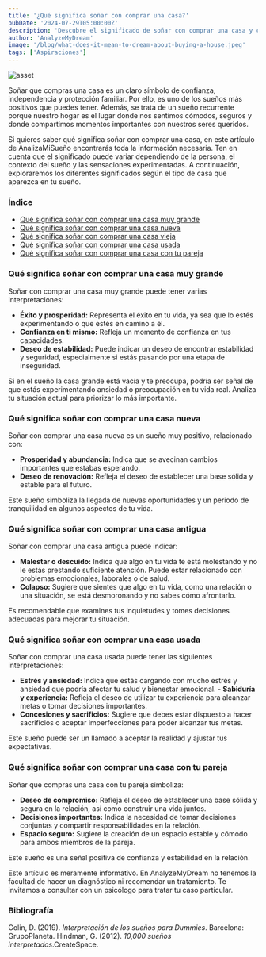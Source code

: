 ```yaml
---
title: '¿Qué significa soñar con comprar una casa?'
pubDate: '2024-07-29T05:00:00Z'
description: 'Descubre el significado de soñar con comprar una casa y cómo este sueño puede reflejar aspectos de confianza, independencia y protección familiar, según el tipo de casa y el contexto del sueño.'
author: 'AnalyzeMyDream'
image: '/blog/what-does-it-mean-to-dream-about-buying-a-house.jpeg'
tags: ['Aspiraciones']
---
```


![asset](/blog/what-does-it-mean-to-dream-about-buying-a-house.jpeg)

Soñar que compras una casa es un claro símbolo de confianza, independencia y protección familiar. Por ello, es uno de los sueños más positivos que puedes tener. Además, se trata de un sueño recurrente porque nuestro hogar es el lugar donde nos sentimos cómodos, seguros y donde compartimos momentos importantes con nuestros seres queridos.

Si quieres saber qué significa soñar con comprar una casa, en este artículo de AnalizaMiSueño encontrarás toda la información necesaria. Ten en cuenta que el significado puede variar dependiendo de la persona, el contexto del sueño y las sensaciones experimentadas. A continuación, exploraremos los diferentes significados según el tipo de casa que aparezca en tu sueño.

### Índice

- [Qué significa soñar con comprar una casa muy grande](#que-significa-soñar-con-comprar-una-casa-muy-grande)
- [Qué significa soñar con comprar una casa nueva](#que-significa-soñar-con-comprar-una-casa-nueva)
- [Qué significa soñar con comprar una casa vieja](#que-significa-soñar-con-comprar-una-casa-vieja)
- [Qué significa soñar con comprar una casa usada](#que-significa-soñar-con-comprar-una-casa-usada)
- [Qué significa soñar con comprar una casa con tu pareja](#que-significa-soñar-con-comprar-una-casa-con-tu-pareja)

### Qué significa soñar con comprar una casa muy grande

Soñar con comprar una casa muy grande puede tener varias interpretaciones:

- **Éxito y prosperidad:** Representa el éxito en tu vida, ya sea que lo estés experimentando o que estés en camino a él.
- **Confianza en ti mismo:** Refleja un momento de confianza en tus capacidades.
- **Deseo de estabilidad:** Puede indicar un deseo de encontrar estabilidad y seguridad, especialmente si estás pasando por una etapa de inseguridad.

Si en el sueño la casa grande está vacía y te preocupa, podría ser señal de que estás experimentando ansiedad o preocupación en tu vida real. Analiza tu situación actual para priorizar lo más importante.

### Qué significa soñar con comprar una casa nueva

Soñar con comprar una casa nueva es un sueño muy positivo, relacionado con:

- **Prosperidad y abundancia:** Indica que se avecinan cambios importantes que estabas esperando.
- **Deseo de renovación:** Refleja el deseo de establecer una base sólida y estable para el futuro.

Este sueño simboliza la llegada de nuevas oportunidades y un periodo de tranquilidad en algunos aspectos de tu vida.

### Qué significa soñar con comprar una casa antigua

Soñar con comprar una casa antigua puede indicar:

- **Malestar o descuido:** Indica que algo en tu vida te está molestando y no le estás prestando suficiente atención. Puede estar relacionado con problemas emocionales, laborales o de salud.
- **Colapso:** Sugiere que sientes que algo en tu vida, como una relación o una situación, se está desmoronando y no sabes cómo afrontarlo.

Es recomendable que examines tus inquietudes y tomes decisiones adecuadas para mejorar tu situación.

### Qué significa soñar con comprar una casa usada

Soñar con comprar una casa usada puede tener las siguientes interpretaciones:

- **Estrés y ansiedad:** Indica que estás cargando con mucho estrés y ansiedad que podría afectar tu salud y bienestar emocional. - **Sabiduría y experiencia:** Refleja el deseo de utilizar tu experiencia para alcanzar metas o tomar decisiones importantes.
- **Concesiones y sacrificios:** Sugiere que debes estar dispuesto a hacer sacrificios o aceptar imperfecciones para poder alcanzar tus metas.

Este sueño puede ser un llamado a aceptar la realidad y ajustar tus expectativas.

### Qué significa soñar con comprar una casa con tu pareja

Soñar que compras una casa con tu pareja simboliza:

- **Deseo de compromiso:** Refleja el deseo de establecer una base sólida y segura en la relación, así como construir una vida juntos.
- **Decisiones importantes:** Indica la necesidad de tomar decisiones conjuntas y compartir responsabilidades en la relación.
- **Espacio seguro:** Sugiere la creación de un espacio estable y cómodo para ambos miembros de la pareja.

Este sueño es una señal positiva de confianza y estabilidad en la relación.

Este artículo es meramente informativo. En AnalyzeMyDream no tenemos la facultad de hacer un diagnóstico ni recomendar un tratamiento. Te invitamos a consultar con un psicólogo para tratar tu caso particular.

### Bibliografía

Colin, D. (2019). *Interpretación de los sueños para Dummies*. Barcelona: GrupoPlaneta. 
Hindman, G. (2012). *10,000 sueños interpretados*.CreateSpace.